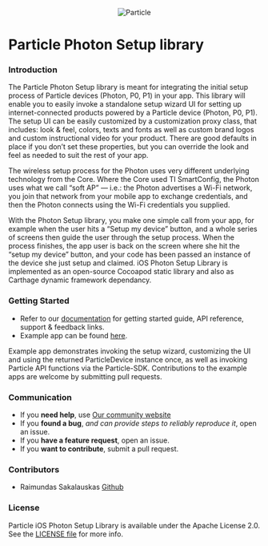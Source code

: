 <p align="center" >
<img src="https://github.com/particle-iot/particle-cloud-sdk-ios/raw/master/particle-mark.png" alt="Particle" title="Particle">
</p>

# Particle Photon Setup library

### Introduction

The Particle Photon Setup library is meant for integrating the initial setup process of Particle devices (Photon, P0, P1) in your app. This library will enable you to easily invoke a standalone setup wizard UI for setting up internet-connected products powered by a Particle device (Photon, P0, P1). The setup UI can be easily customized by a customization proxy class, that includes: look & feel, colors, texts and fonts as well as custom brand logos and custom instructional video for your product. There are good defaults in place if you don’t set these properties, but you can override the look and feel as needed to suit the rest of your app.

The wireless setup process for the Photon uses very different underlying technology from the Core. Where the Core used TI SmartConfig, the Photon uses what we call “soft AP” — i.e.: the Photon advertises a Wi-Fi network, you join that network from your mobile app to exchange credentials, and then the Photon connects using the Wi-Fi credentials you supplied.

With the Photon Setup library, you make one simple call from your app, for example when the user hits a “Setup my device” button, and a whole series of screens then guide the user through the setup process. When the process finishes, the app user is back on the screen where she hit the “setup my device” button, and your code has been passed an instance of the device she just setup and claimed. iOS Photon Setup Library is implemented as an open-source Cocoapod static library and also as Carthage dynamic framework dependancy.


### Getting Started

- Refer to our [documentation](https://docs.particle.io/reference/ios/) for getting started guide, API reference, support & feedback links.
- Example app can be found [here](https://github.com/particle-iot/example-app-ios/).

Example app demonstrates invoking the setup wizard, customizing the UI and using the returned ParticleDevice instance once, as well as invoking Particle API functions via the Particle-SDK.
Contributions to the example apps are welcome by submitting pull requests.


### Communication

- If you **need help**, use [Our community website](http://community.particle.io)
- If you **found a bug**, _and can provide steps to reliably reproduce it_, open an issue.
- If you **have a feature request**, open an issue.
- If you **want to contribute**, submit a pull request.


### Contributors

- Raimundas Sakalauskas [Github](https://www.github.com/raimundassakalauskas)


### License

Particle iOS Photon Setup Library is available under the Apache License 2.0. See the [LICENSE file](https://github.com/particle-iot/particle-photon-setup-ios/blob/master/LICENSE) for more info.
